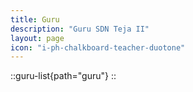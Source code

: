 ```yaml
---
title: Guru
description: "Guru SDN Teja II"
layout: page
icon: "i-ph-chalkboard-teacher-duotone"
---
```

::guru-list{path="guru"}
::
